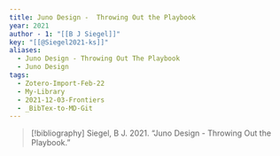 ```yaml
---
title: Juno Design -  Throwing Out the Playbook
year: 2021
author - 1: "[[B J Siegel]]"
key: "[[@Siegel2021-ks]]"
aliases:
  - Juno Design - Throwing Out The Playbook
  - Juno Design
tags:
  - Zotero-Import-Feb-22
  - My-Library
  - 2021-12-03-Frontiers
  - _BibTex-to-MD-Git
---
```


> [!bibliography]
> Siegel, B J. 2021. “Juno Design -  Throwing Out the Playbook.”